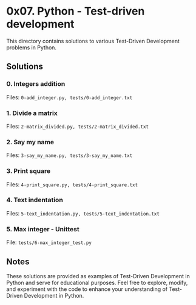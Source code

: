 # 0x07. Python - Test-driven development

This directory contains solutions to various Test-Driven Development problems in Python.

## Solutions

### 0. Integers addition

Files: `0-add_integer.py, tests/0-add_integer.txt`

### 1. Divide a matrix

Files: `2-matrix_divided.py, tests/2-matrix_divided.txt`

### 2. Say my name

Files: `3-say_my_name.py, tests/3-say_my_name.txt`

### 3. Print square

Files: `4-print_square.py, tests/4-print_square.txt`

### 4. Text indentation

Files: `5-text_indentation.py, tests/5-text_indentation.txt`

### 5. Max integer - Unittest

File: `tests/6-max_integer_test.py`

## Notes

These solutions are provided as examples of Test-Driven Development in Python and serve for educational purposes. Feel free to explore, modify, and experiment with the code to enhance your understanding of Test-Driven Development in Python.
